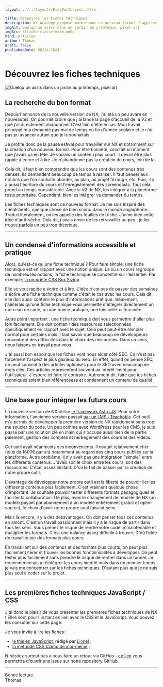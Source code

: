 ```yaml
---
layout: ../../layouts/BlogPostLayout.astro

title: Découvrez les fiches techniques
description: NX Academy propose maintenant un nouveau format d'apprentissage les fiches techniques. Elles vous permettent d'apprendre rapidement une notion clé.
imgAlt: Quelqu'un assis dans un jardin au printemps, pixel art
imgSrc: /triche-classe-exam.webp
kind: Articles
author: Thomas
draft: false
publishedDate: 08/24/2024
---
```


# Découvrez les fiches techniques

![Quelqu'un assis dans un jardin au printemps, pixel art](/triche-classe-exam.webp)

## La recherche du bon format

Depuis l'annonce de la nouvelle version de NX, j'ai été un peu avare en nouveautés. On pourrait croire que j'ai lancé la page d'accueil de la V2 et que j'ai directement abandonné. C'est loin d'être le cas. Mon travail principal m'a demandé pas mal de temps en fin d'année scolaire et je n'ai pas pu avancer autant que je le souhaitais.

Je profite donc de la pause estival pour travailler sur NX et notamment sur la création d'un nouveau format. Pour être honnête, cela fait un moment que j'avais ça en tête. Je voulais un contenu plus court. Il devait être plus rapide à écrire et à lire. Je n'abandonne pas la création de cours, loin de là.

Cela dit, il faut bien comprendre que les cours sont des contenus très denses. Ils demandent beaucoup de temps à réaliser. Il faut penser aux notions que l'on souhaite aborder, au plan, au projet fil rouge, etc. Puis, il y a aussi l'écriture du cours et l'enregistrement des screencasts. Tout cela prend un temps considérable. Avec la V2 de NX, les intégrer à la plateforme reste prioriraire. Cependant, bien les intégrer va demander du temps.

Les fiches techniques sont ce nouveau format. Je me suis inspiré des cheatsheets, quelque chose de bien connu dans le monde anglophone. Traduit litéralement, on les appelle des feuilles de triche. J'aime bien cette idée d'anti-sèche. Cela dit, j'avais envie de les retravailler un peu : je les trouve parfois un peu trop théorique.

---

## Un condensé d'informations accessible et pratique

Alors, qu'est-ce qu'une fiche technique ? Pour faire simple, une fiche technique est en rapport avec une notion unique. Là où un cours regroupe de nombreuses notions, la fiche technique se concentre sur l'essentiel. Par exemple, [la propriété CSS Box Sizing](/fiches/comprendre-la-propriete-css-box-sizing).

Elle se veut rapide à écrire et à lire. L'idée n'est pas de passer des semaines à écrire une fiche technique comme c'était le cas avec les cours. Cela dit, elle doit aussi contenir le plus d'informations pratique. Idéalement, j'aimerais qu'une fiche technique vous permette d'intégrer directement un morceau de code, ou une bonne pratique, une fois celle-ci terminée.

Autre point important : une fiche technique doit vous permettre d'aller plus loin facilement. Elle doit contenir des ressources sélectionnées spécifiquement en rapport avec le sujet. Cela peut peut-être sembler normal pour certains mais il faut savoir que beaucoup de développeurs rencontrent des difficultés dans le choix des ressources. Dans un sens, nous faisons ce travail pour vous.

J'ai aussi bon espoir que les fiches vont nous aider côté SEO. Ce n'est pas forcément l'aspect le plus glorieux du web. En effet, quand on pense SEO, on peut souvent à des articles optimisés pour le SEO avec beaucoup de mots clés. Ces articles représentent souvent un interêt limité pour l'utilisateur. J'espère ici faire le contraire. Autrement dit, faire que les fiches techniques soient bien référencéess et contiennent un contenu de qualité.

---

## Une base pour intégrer les futurs cours

La nouvelle version de NX utilise [le framework Astro JS](https://astro.build/). Pour votre information, l'ancienne version passait [par un LMS : Teachable](https://teachable.com/). Cet outil m'a permis de développer la première version de NX rapidement sans trop me soucier du code. Un peu comme avec WordPress pour les CMS, je suis passé par une solution clé en main qui s'occupe aussi bien de la partie paiement, gestion des comptes et herbegement des cours et des vidéos.

Cet outil avait néanmoins des inconvénients. Il coutait relativement cher (plus de 1600€ par an) notamment au regard des cinq cours publiés sur la plateforme. Autre problème, il n'y avait pas une intégration "simple" entre les différents contenus. J'avais soit le choix entre les cours, soit des ressources. C'était assez limitant. D'où le fait de passer par la création de notre propre outil.

L'avantage de développer notre propre outil est la liberté de pouvoir lier les différents contenus plus facilement. C'est vraiment quelque chose d'important. Je souhaite pouvoir tester différents formats pédagogiques et faciliter la collaboration. De plus, avec le changement de modèle de NX (un modèle payant par abonnement à un modèle entièrement gratuit et open-source), le choix d'avoir notre propre outil faisaint sens.

Mais là encore, il y a des desavantages. On doit penser tous ces contenus en amont. C'est un travail passionnant mais il y a le risque de partir dans tous les sens. Vous prenez le risque de rendre votre code immaintenable et multiplier les formats. C'est une balance assez difficile à trouver. D'où l'idée de travailler sur des formats plus cours.

En travaillant sur des contenus et des formats plus courts, on peut plus facilement itérer et trouver les bonnes fonctionnalités à développer. On peut tester plus facilement sans prendre le risque de rentrer dans un tunnel. Je recommencerais à réintégrer les cours bientôt mais dans un premier temps, je vais me concentrer sur les fiches techniques. D'autant plus que je ne suis plus seul à coder sur le projet.

---

## Les premières fiches techniques JavaScript / CSS

J'ai donc le plaisir de vous présenter les premières fiches techniques de NX ! Elles sont pour l'instant en lien avec le CSS et le JavaScript. Vous pouvez les consulter sur cette page.

Je vous invite à lire les fiches :

- [le this en JavaScript](/fiches/comprendre-la-propriete-css-box-sizing), rédigé par [Lionel](https://github.com/Escanor1986) ;
- [la méthode CSS Clamp de moi-même](/fiches/comprendre-la-propriete-css-box-sizing) ;

N'hésitez surtout pas à nous faire un retour via GitHub - [ce lien](https://github.com/nx-academy/nx-academy.github.io/issues/new) vous permettra d'ouvrir une issue sur notre repository GitHub.

---

Bonne lecture.
<br>
<span class="author">Thomas</span>
